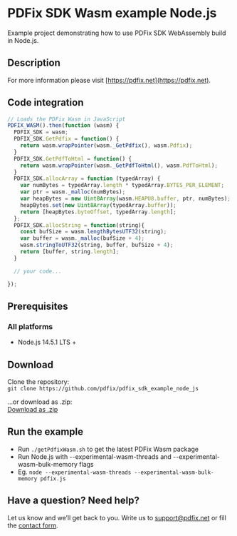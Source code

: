 # PDFix SDK Wasm example Node.js

Example project demonstrating how to use PDFix SDK WebAssembly build in Node.js.

## Description

For more information please visit [https://pdfix.net](https://pdfix.net).

## Code integration
```javascript
// Loads the PDFix Wasm in JavaScript
PDFIX_WASM().then(function (wasm) {
  PDFIX_SDK = wasm;
  PDFIX_SDK.GetPdfix = function() {
    return wasm.wrapPointer(wasm._GetPdfix(), wasm.Pdfix);
  }
  PDFIX_SDK.GetPdfToHtml = function() {
    return wasm.wrapPointer(wasm._GetPdfToHtml(), wasm.PdfToHtml);
  }
  PDFIX_SDK.allocArray = function (typedArray) {
    var numBytes = typedArray.length * typedArray.BYTES_PER_ELEMENT;
    var ptr = wasm._malloc(numBytes);
    var heapBytes = new Uint8Array(wasm.HEAPU8.buffer, ptr, numBytes);
    heapBytes.set(new Uint8Array(typedArray.buffer));
    return [heapBytes.byteOffset, typedArray.length];
  };
  PDFIX_SDK.allocString = function(string){
    const bufSize = wasm.lengthBytesUTF32(string);
    var buffer = wasm._malloc(bufSize + 4);
    wasm.stringToUTF32(string, buffer, bufSize + 4);
    return [buffer, string.length];
  }

  // your code...

});
```

## Prerequisites
### All platforms
- Node.js 14.5.1 LTS +

## Download
Clone the repository:  
`git clone https://github.com/pdfix/pdfix_sdk_example_node_js`  

...or download as .zip:  
[Download as .zip](https://github.com/pdfix/pdfix_sdk_example_node_js/archive/master.zip)

## Run the example
- Run `./getPdfixWasm.sh` to get the latest PDFix Wasm package
- Run Node.js with --experimental-wasm-threads and --experimental-wasm-bulk-memory flags
- Eg. `node --experimental-wasm-threads --experimental-wasm-bulk-memory pdfix.js`

## Have a question? Need help?
Let us know and we’ll get back to you. Write us to support@pdfix.net or fill the
[contact form](https://pdfix.net/support/).